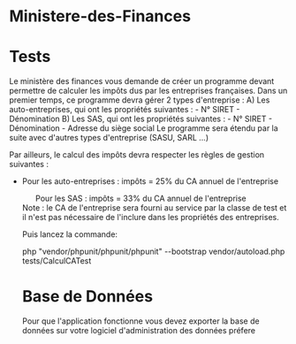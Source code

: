 # Ministere-des-Finances
<h1>Tests</h1>
Le ministère des finances vous demande de créer un programme devant permettre de
calculer les impôts dus par les entreprises françaises.
Dans un premier temps, ce programme devra gérer 2 types d'entreprise :
A) Les auto-entreprises, qui ont les propriétés suivantes :
- N° SIRET
- Dénomination
B) Les SAS, qui ont les propriétés suivantes :
- N° SIRET
- Dénomination
- Adresse du siège social
Le programme sera étendu par la suite avec d'autres types d'entreprise (SASU, SARL ...)
<p>
Par ailleurs, le calcul des impôts devra respecter les règles de gestion suivantes :
  </p>
<ul>
<li>Pour les auto-entreprises :
  impôts = 25% du CA annuel de l'entreprise</li>
<ul>Pour les SAS :
  impôts = 33% du CA annuel de l'entreprise</li>
</ul>
Note : le CA de l'entreprise sera fourni au service par la classe de test et il n'est pas
nécessaire de l'inclure dans les propriétés des entreprises.

<p>Puis lancez la commande:</p>
<p>php "vendor/phpunit/phpunit/phpunit" --bootstrap vendor/autoload.php tests/CalculCATest</p>
<h1>Base de Données</h1>
<p>Pour que l'application fonctionne vous devez exporter la base de données sur votre logiciel d'administration des données préfere</p>

